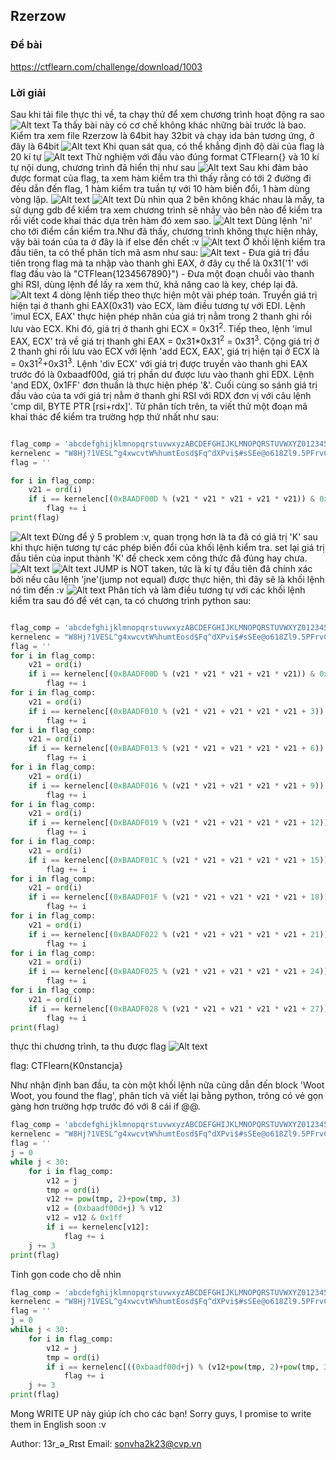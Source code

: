 ## Rzerzow

### Đề bài

https://ctflearn.com/challenge/download/1003

### Lời giải

Sau khi tải file thực thi về, ta chạy thử để xem chương trình hoạt động ra sao
![Alt text](image.png)
Ta thấy bài này có cơ chế không khác những bài trước là bao. Kiểm tra xem file Rzerzow là 64bit hay 32bit và chạy ida bản tương ứng, ở đây là 64bit
![Alt text](image-1.png)
Khi quan sát qua, có thể khẳng định độ dài của flag là 20 kí tự
![Alt text](image-2.png)
Thử nghiệm với đầu vào đúng format CTFlearn{} và 10 kí tự nội dung, chương trình đã hiển thị như sau
![Alt text](image-3.png)
Sau khi đảm bảo được format của flag, ta xem hàm kiểm tra thì thấy rằng có tới 2 đường đi đều dẫn đến flag, 1 hàm kiểm tra tuần tự với 10 hàm biến đổi, 1 hàm dùng vòng lặp.
![Alt text](image-4.png)
![Alt text](image-5.png)
Dù nhìn qua 2 bên không khác nhau là mấy, ta sử dụng gdb để kiểm tra xem chương trình sẽ nhảy vào bên nào để kiểm tra rồi viết code khai thác dựa trên hàm đó xem sao.
![Alt text](image-6.png)
Dùng lệnh 'ni' cho tới điểm cần kiểm tra.Như đã thấy, chương trình không thực hiện nhảy, vậy bài toán của ta ở đây là if else đến chết :v
![Alt text](image-7.png)
Ở khối lệnh kiểm tra đầu tiên, ta có thể phân tích mã asm như sau:
![Alt text](image-9.png) - Đưa giá trị đầu tiên trong flag mà ta nhập vào thanh ghi EAX, ở đây cụ thể là 0x31('1' với flag đầu vào là "CTFlean{1234567890}") - Đưa một đoạn chuỗi vào thanh ghi RSI, dùng lệnh để lấy ra xem thử, khả năng cao là key, chép lại đã.
![Alt text](image-8.png)
4 dòng lệnh tiếp theo thực hiện một vài phép toán. Truyền giá trị hiện tại ở thanh ghi EAX(0x31) vào ECX, làm điều tương tự với EDI. Lệnh 'imul ECX, EAX' thực hiện phép nhân của giá trị nằm trong 2 thanh ghi rồi lưu vào ECX. Khi đó, giá trị ở thanh ghi ECX = 0x31<sup>2</sup>. Tiếp theo, lệnh 'imul EAX, ECX' trả về giá trị thanh ghi EAX = 0x31\*0x31<sup>2</sup> = 0x31<sup>3</sup>. Cộng giá trị ở 2 thanh ghi rồi lưu vào ECX với lệnh 'add ECX, EAX', giá trị hiện tại ở ECX là = 0x31<sup>2</sup>+0x31<sup>3</sup>. Lệnh 'div ECX' với giá trị được truyền vào thanh ghi EAX trước đó là 0xbaadf00d, giá trị phần dư được lưu vào thanh ghi EDX. Lệnh 'and EDX, 0x1FF' đơn thuần là thực hiện phép '&'. Cuối cùng so sánh giá trị đầu vào của ta với giá trị nằm ở thanh ghi RSI với RDX đơn vị với câu lệnh 'cmp dil, BYTE PTR [rsi+rdx]'.
Từ phân tích trên, ta viết thử một đoạn mã khai thác để kiểm tra trường hợp thứ nhất như sau:

```python

flag_comp = 'abcdefghijklmnopqrstuvwxyzABCDEFGHIJKLMNOPQRSTUVWXYZ0123456789!@#$%^&*()_+-=<>,.?/{}[]\|~'
kernelenc = "W8Hj?1VESL^g4xwcvtW%humtEosd$Fq^dXPvi$#sSEe@o618Zl9.5PFrvC%O_E*LB%Igl8qur9SuLAp4MkK#pRzwJHI*Fn9mUs%mGK^RQKO.G*JFJvV%?VJpCpVF9eJuz5&kB!&_VF5DrF?U?jfm&x^9aC7X2(&cGGzbLbOsSOuBeq*ZT%fpc&9riTDO5X%RuTKI@vCqu#CsTAp$Q9WoXJv96.ySdB2EfMK*$NX?.U*aDrfPQQPhFB9cC6y0hMGvbgjBogSux65gTL#Cm9TQt7nTayu9Vr%thh2GnnikE8JnIwlHfreZep^sZ6IrnXT#qu50Lv.Rd_XPDfgwzWcJ3ISjKM!ftRllVyF$?RE_dcJT5&uKZJ!WsqR853uLzcs!8&VyRuTDsiq#6PdmBNlPI$tPi?wZ5$ACCf9yda!OkP.Dc73Nx.Nt1Rj0O.?P!sZDB^d0LN1qXR31!t?OZ#mm7SfZHPO*4gx1J0nyC^d2EKeq^f4h7mSqaIcMv0ZT@G0M"
flag = ''

for i in flag_comp:
    v21 = ord(i)
    if i == kernelenc[(0xBAADF00D % (v21 * v21 * v21 + v21 * v21)) & 0x1FF]:
        flag += i
print(flag)
```

![Alt text](image-10.png)
Đừng để ý 5 problem :v, quan trọng hơn là ta đã có giá trị 'K' sau khi thực hiện tương tự các phép biến đổi của khối lệnh kiểm tra. set lại giá trị đầu tiên của input thành 'K' để check xem công thức đã đúng hay chưa.
![Alt text](image-11.png)
![Alt text](image-12.png)
JUMP is NOT taken, tức là kí tự đầu tiên đã chính xác bởi nếu câu lệnh 'jne'(jump not equal) được thực hiện, thì đây sẽ là khối lệnh nó tìm đến :v
![Alt text](image-13.png)
Phân tích và làm điều tương tự với các khối lệnh kiểm tra sau đó để vét cạn, ta có chương trình python sau:

```python

flag_comp = 'abcdefghijklmnopqrstuvwxyzABCDEFGHIJKLMNOPQRSTUVWXYZ0123456789!@#$%^&*()_+-=<>,.?/{}[]\|~'
kernelenc = "W8Hj?1VESL^g4xwcvtW%humtEosd$Fq^dXPvi$#sSEe@o618Zl9.5PFrvC%O_E*LB%Igl8qur9SuLAp4MkK#pRzwJHI*Fn9mUs%mGK^RQKO.G*JFJvV%?VJpCpVF9eJuz5&kB!&_VF5DrF?U?jfm&x^9aC7X2(&cGGzbLbOsSOuBeq*ZT%fpc&9riTDO5X%RuTKI@vCqu#CsTAp$Q9WoXJv96.ySdB2EfMK*$NX?.U*aDrfPQQPhFB9cC6y0hMGvbgjBogSux65gTL#Cm9TQt7nTayu9Vr%thh2GnnikE8JnIwlHfreZep^sZ6IrnXT#qu50Lv.Rd_XPDfgwzWcJ3ISjKM!ftRllVyF$?RE_dcJT5&uKZJ!WsqR853uLzcs!8&VyRuTDsiq#6PdmBNlPI$tPi?wZ5$ACCf9yda!OkP.Dc73Nx.Nt1Rj0O.?P!sZDB^d0LN1qXR31!t?OZ#mm7SfZHPO*4gx1J0nyC^d2EKeq^f4h7mSqaIcMv0ZT@G0M"
flag = ''
for i in flag_comp:
    v21 = ord(i)
    if i == kernelenc[(0xBAADF00D % (v21 * v21 * v21 + v21 * v21)) & 0x1FF]:
        flag += i
for i in flag_comp:
    v21 = ord(i)
    if i == kernelenc[(0xBAADF010 % (v21 * v21 + v21 * v21 * v21 + 3)) & 0x1FF]:
        flag += i
for i in flag_comp:
    v21 = ord(i)
    if i == kernelenc[(0xBAADF013 % (v21 * v21 + v21 * v21 * v21 + 6)) & 0x1FF]:
        flag += i
for i in flag_comp:
    v21 = ord(i)
    if i == kernelenc[(0xBAADF016 % (v21 * v21 + v21 * v21 * v21 + 9)) & 0x1FF]:
        flag += i
for i in flag_comp:
    v21 = ord(i)
    if i == kernelenc[(0xBAADF019 % (v21 * v21 + v21 * v21 * v21 + 12)) & 0x1FF]:
        flag += i
for i in flag_comp:
    v21 = ord(i)
    if i == kernelenc[(0xBAADF01C % (v21 * v21 + v21 * v21 * v21 + 15)) & 0x1FF]:
        flag += i
for i in flag_comp:
    v21 = ord(i)
    if i == kernelenc[(0xBAADF01F % (v21 * v21 + v21 * v21 * v21 + 18)) & 0x1FF]:
        flag += i
for i in flag_comp:
    v21 = ord(i)
    if i == kernelenc[(0xBAADF022 % (v21 * v21 + v21 * v21 * v21 + 21)) & 0x1FF]:
        flag += i
for i in flag_comp:
    v21 = ord(i)
    if i == kernelenc[(0xBAADF025 % (v21 * v21 + v21 * v21 * v21 + 24)) & 0x1FF]:
        flag += i
for i in flag_comp:
    v21 = ord(i)
    if i == kernelenc[(0xBAADF028 % (v21 * v21 + v21 * v21 * v21 + 27)) & 0x1FF]:
        flag += i
print(flag)
```

thực thi chương trình, ta thu được flag
![Alt text](image-14.png)

flag: CTFlearn{K0nstancja}

Như nhận định ban đầu, ta còn một khối lệnh nữa cũng dẫn đến block 'Woot Woot, you found the flag', phân tích và viết lại bằng python, trông có vẻ gọn gàng hơn trường hợp trước đó với 8 cái if @@.

```python
flag_comp = 'abcdefghijklmnopqrstuvwxyzABCDEFGHIJKLMNOPQRSTUVWXYZ0123456789!@#$%^&*()_+-=<>,.?/{}[]\|~'
kernelenc = "W8Hj?1VESL^g4xwcvtW%humtEosd$Fq^dXPvi$#sSEe@o618Zl9.5PFrvC%O_E*LB%Igl8qur9SuLAp4MkK#pRzwJHI*Fn9mUs%mGK^RQKO.G*JFJvV%?VJpCpVF9eJuz5&kB!&_VF5DrF?U?jfm&x^9aC7X2(&cGGzbLbOsSOuBeq*ZT%fpc&9riTDO5X%RuTKI@vCqu#CsTAp$Q9WoXJv96.ySdB2EfMK*$NX?.U*aDrfPQQPhFB9cC6y0hMGvbgjBogSux65gTL#Cm9TQt7nTayu9Vr%thh2GnnikE8JnIwlHfreZep^sZ6IrnXT#qu50Lv.Rd_XPDfgwzWcJ3ISjKM!ftRllVyF$?RE_dcJT5&uKZJ!WsqR853uLzcs!8&VyRuTDsiq#6PdmBNlPI$tPi?wZ5$ACCf9yda!OkP.Dc73Nx.Nt1Rj0O.?P!sZDB^d0LN1qXR31!t?OZ#mm7SfZHPO*4gx1J0nyC^d2EKeq^f4h7mSqaIcMv0ZT@G0M"
flag = ''
j = 0
while j < 30:
    for i in flag_comp:
        v12 = j
        tmp = ord(i)
        v12 += pow(tmp, 2)+pow(tmp, 3)
        v12 = (0xbaadf00d+j) % v12
        v12 = v12 & 0x1ff
        if i == kernelenc[v12]:
            flag += i
    j += 3
print(flag)
```

Tinh gọn code cho dễ nhìn

```python
flag_comp = 'abcdefghijklmnopqrstuvwxyzABCDEFGHIJKLMNOPQRSTUVWXYZ0123456789!@#$%^&*()_+-=<>,.?/{}[]\|~'
kernelenc = "W8Hj?1VESL^g4xwcvtW%humtEosd$Fq^dXPvi$#sSEe@o618Zl9.5PFrvC%O_E*LB%Igl8qur9SuLAp4MkK#pRzwJHI*Fn9mUs%mGK^RQKO.G*JFJvV%?VJpCpVF9eJuz5&kB!&_VF5DrF?U?jfm&x^9aC7X2(&cGGzbLbOsSOuBeq*ZT%fpc&9riTDO5X%RuTKI@vCqu#CsTAp$Q9WoXJv96.ySdB2EfMK*$NX?.U*aDrfPQQPhFB9cC6y0hMGvbgjBogSux65gTL#Cm9TQt7nTayu9Vr%thh2GnnikE8JnIwlHfreZep^sZ6IrnXT#qu50Lv.Rd_XPDfgwzWcJ3ISjKM!ftRllVyF$?RE_dcJT5&uKZJ!WsqR853uLzcs!8&VyRuTDsiq#6PdmBNlPI$tPi?wZ5$ACCf9yda!OkP.Dc73Nx.Nt1Rj0O.?P!sZDB^d0LN1qXR31!t?OZ#mm7SfZHPO*4gx1J0nyC^d2EKeq^f4h7mSqaIcMv0ZT@G0M"
flag = ''
j = 0
while j < 30:
    for i in flag_comp:
        v12 = j
        tmp = ord(i)
        if i == kernelenc[((0xbaadf00d+j) % (v12+pow(tmp, 2)+pow(tmp, 3))) & 0x1ff]:
            flag += i
    j += 3
print(flag)
```

Mong WRITE UP này giúp ích cho các bạn!
Sorry guys, I promise to write them in English soon :v

Author: 13r_ə_Rɪst
Email: sonvha2k23@cvp.vn
